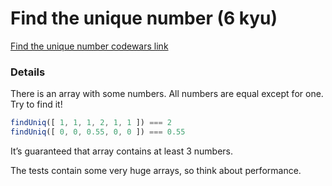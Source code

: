 # Find the unique number (6 kyu)
[Find the unique number codewars link](https://www.codewars.com/kata/585d7d5adb20cf33cb000235)

### Details
There is an array with some numbers. All numbers are equal except for one. Try to find it!
```js
findUniq([ 1, 1, 1, 2, 1, 1 ]) === 2
findUniq([ 0, 0, 0.55, 0, 0 ]) === 0.55
```

It’s guaranteed that array contains at least 3 numbers.

The tests contain some very huge arrays, so think about performance.